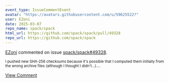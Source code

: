 ```yaml
---
event_type: IssueCommentEvent
avatar: "https://avatars.githubusercontent.com/u/59625522?"
user: EZoni
date: 2025-03-07
repo_name: spack/spack
html_url: https://github.com/spack/spack/pull/49328
repo_url: https://github.com/spack/spack
---
```


<a href='https://github.com/EZoni' target='_blank'>EZoni</a> commented on issue <a href='https://github.com/spack/spack/pull/49328' target='_blank'>spack/spack#49328</a>.

<small>I pushed new SHA-256 checksums because it's possible that I computed them initially from the wrong archive files (although I thought I didn't...)....</small>

<a href='https://github.com/spack/spack/pull/49328' target='_blank'>View Comment</a>